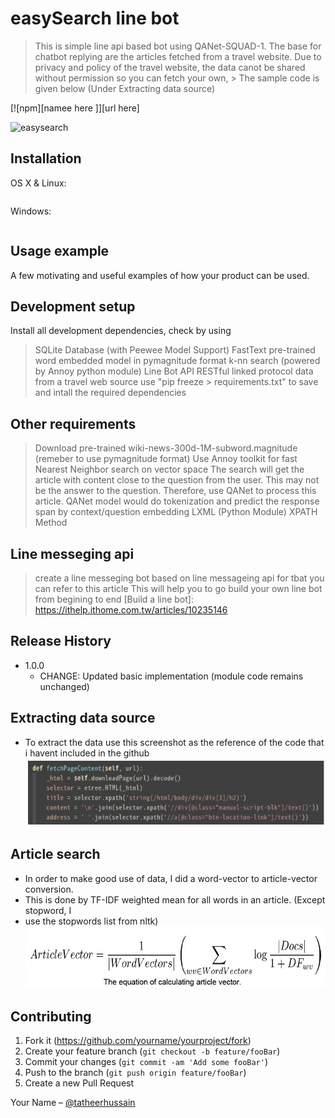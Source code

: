# easySearch line bot
> This is simple line api based bot using QANet-SQUAD-1.
> The base for chatbot replying are the articles fetched from a travel website.
> Due to privacy and policy of the travel website, the data canot be shared without permission so you can fetch your own, > The sample code is given below (Under Extracting data source)

[![npm][namee here ]][url here]


![easysearch](header.png)

## Installation

OS X & Linux:

```sh

```

Windows:

```sh

```

## Usage example

A few motivating and useful examples of how your product can be used. 

## Development setup

Install all development dependencies, check by using 
> SQLite Database (with Peewee Model Support)
> FastText pre-trained word embedded model in pymagnitude format
> k-nn search (powered by Annoy python module)
> Line Bot API
> RESTful linked protocol
> data from a travel web source
> use  "pip freeze > requirements.txt" to save and intall the required dependencies


## Other requirements 
>  Download pre-trained wiki-news-300d-1M-subword.magnitude (remeber to use pymagnitude format) 
>  Use Annoy toolkit for fast Nearest Neighbor search on vector space 
>  The search will get the article with content close to the question from the user. This may not be the answer to the question. Therefore, use QANet to process this article.
> QANet model would do tokenization and predict the response span by context/question embedding
> LXML (Python Module)
> XPATH Method

## Line messeging api 
> create a line messeging bot based on line messageing api for tbat you can refer to this article 
> This will help you to go build your own line bot from begining to end 
> [Build a line bot]: https://ithelp.ithome.com.tw/articles/10235146

## Release History

* 1.0.0
    * CHANGE: Updated basic implementation (module code remains unchanged)

## Extracting data source 
* To extract the data use this screenshot as the reference of the code that i havent included in the github
![Screenshot](images/fetch.jpg)

## Article search 
* In order to make good use of data, I did a word-vector to article-vector conversion.
* This is done by TF-IDF weighted mean for all words in an article. (Except stopword, I
* use the stopwords list from nltk)
![Screenshot](images/articlesearch.jpg)


## Contributing

1. Fork it (<https://github.com/yourname/yourproject/fork>)
2. Create your feature branch (`git checkout -b feature/fooBar`)
3. Commit your changes (`git commit -am 'Add some fooBar'`)
4. Push to the branch (`git push origin feature/fooBar`)
5. Create a new Pull Request



<!-- Markdown link & img dfn's -->

[npm-url]: https://npmjs.org/package/datadog-metrics


Your Name – [@tatheerhussain](https://twitter.com/tatheerhussain) 